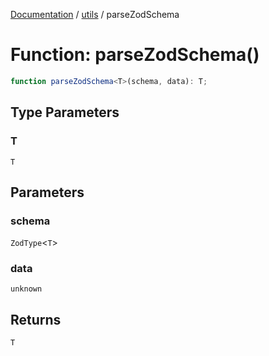 [Documentation](../../index.md) / [utils](../index.md) / parseZodSchema

# Function: parseZodSchema()

```ts
function parseZodSchema<T>(schema, data): T;
```

## Type Parameters

### T

`T`

## Parameters

### schema

`ZodType`\<`T`\>

### data

`unknown`

## Returns

`T`
